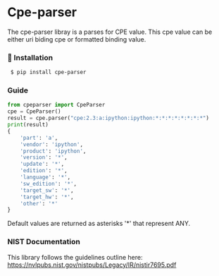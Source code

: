 
# Cpe-parser

The cpe-parser libray is a parses for CPE value. This cpe value can be either uri biding cpe or formatted binding value.


###  🔨  Installation ###

```sh
 $ pip install cpe-parser
```


### Guide


```python
from cpeparser import CpeParser
cpe = CpeParser()
result = cpe.parser("cpe:2.3:a:ipython:ipython:*:*:*:*:*:*:*:*")
print(result)
{
    'part': 'a',
    'vendor': 'ipython',
    'product': 'ipython',
    'version': '*',
    'update': '*',
    'edition': '*',
    'language': '*',
    'sw_edition': '*',
    'target_sw': '*',
    'target_hw': '*',
    'other': '*'
}
```
Default values are returned as asterisks '*' that represent ANY.

### NIST Documentation
This library follows the guidelines outline here: 
https://nvlpubs.nist.gov/nistpubs/Legacy/IR/nistir7695.pdf